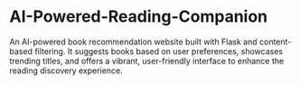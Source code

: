 # AI-Powered-Reading-Companion
An AI-powered book recommendation website built with Flask and content-based filtering. It suggests books based on user preferences, showcases trending titles, and offers a vibrant, user-friendly interface to enhance the reading discovery experience.
